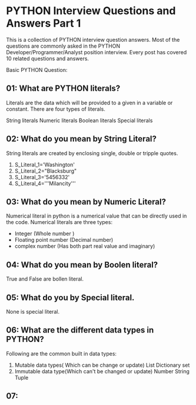 # PYTHON Interview Questions and Answers Part 1

This is a collection of PYTHON interview question answers. Most of the questions are commonly asked in the PYTHON Developer/Programmer/Analyst position interview. Every post has covered 10 related questions and answers.

Basic PYTHON Question:
## 01:  What are PYTHON literals?
Literals are the data which will be provided to a given in a variable or constant. There are four types of literals.

String literals
Numeric literals
Boolean literals
Special literals

## 02: What do you mean by String Literal?
String literals are created by enclosing single, double or tripple quotes.

1. S_Literal_1='Washington'
2. S_Literal_2="Blacksburg"
3. S_Literal_3='5456332'
4. S_Literal_4='''Milancity'''

## 03: What do you mean by Numeric Literal?
Numerical literal in python is a numerical value that can be directly used in the code.
Numerical literals are three types:

- Integer (Whole number )
- Floating point number (Decimal number)
- complex number (Has both part real value and imaginary)


## 04: What do you mean by Boolen literal?
True and False are bollen literal.
## 05: What do you by Special literal.
None is special literal.
## 06: What are the different data types in PYTHON?
Following are the common built in data types:
1. Mutable data types( Which can be change or update)
	List
	Dictionary
	set
2. Immutable data type(Which can't be changed or update)
	Number
	String
	Tuple
## 07: 
